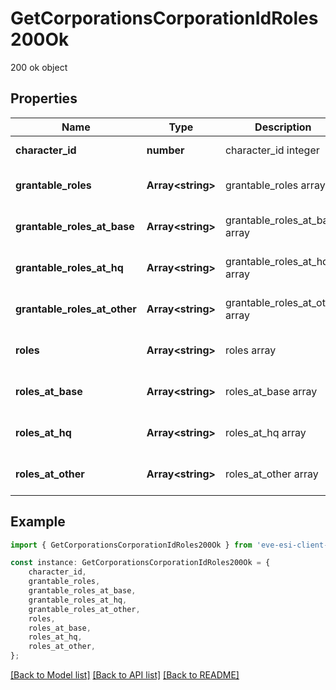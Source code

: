 # GetCorporationsCorporationIdRoles200Ok

200 ok object

## Properties

Name | Type | Description | Notes
------------ | ------------- | ------------- | -------------
**character_id** | **number** | character_id integer | [default to undefined]
**grantable_roles** | **Array&lt;string&gt;** | grantable_roles array | [optional] [default to undefined]
**grantable_roles_at_base** | **Array&lt;string&gt;** | grantable_roles_at_base array | [optional] [default to undefined]
**grantable_roles_at_hq** | **Array&lt;string&gt;** | grantable_roles_at_hq array | [optional] [default to undefined]
**grantable_roles_at_other** | **Array&lt;string&gt;** | grantable_roles_at_other array | [optional] [default to undefined]
**roles** | **Array&lt;string&gt;** | roles array | [optional] [default to undefined]
**roles_at_base** | **Array&lt;string&gt;** | roles_at_base array | [optional] [default to undefined]
**roles_at_hq** | **Array&lt;string&gt;** | roles_at_hq array | [optional] [default to undefined]
**roles_at_other** | **Array&lt;string&gt;** | roles_at_other array | [optional] [default to undefined]

## Example

```typescript
import { GetCorporationsCorporationIdRoles200Ok } from 'eve-esi-client-ts';

const instance: GetCorporationsCorporationIdRoles200Ok = {
    character_id,
    grantable_roles,
    grantable_roles_at_base,
    grantable_roles_at_hq,
    grantable_roles_at_other,
    roles,
    roles_at_base,
    roles_at_hq,
    roles_at_other,
};
```

[[Back to Model list]](../README.md#documentation-for-models) [[Back to API list]](../README.md#documentation-for-api-endpoints) [[Back to README]](../README.md)
